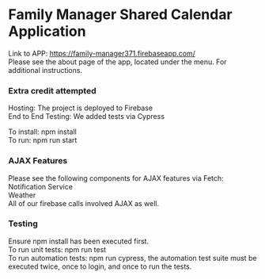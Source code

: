 # Family Manager Shared Calendar Application
Link to APP: https://family-manager371.firebaseapp.com/<br>
Please see the about page of the app, located under the menu. For additional instructions.

### Extra credit attempted
Hosting: The project is deployed to Firebase<br>
End to End Testing: We added tests via Cypress

To install: npm install<br>
To run: npm run start

### AJAX Features
Please see the following components for AJAX features via Fetch:<br>
Notification Service<br>
Weather<br>
All of our firebase calls involved AJAX as well.

### Testing
Ensure npm install has been executed first.<br>
To run unit tests: npm run test<br>
To run automation tests: npm run cypress, the automation test suite must be executed twice, once to login, and once to run the tests.

